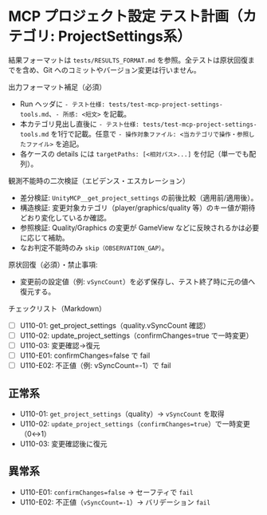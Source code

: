 # MCP プロジェクト設定 テスト計画（カテゴリ: ProjectSettings系）

結果フォーマットは `tests/RESULTS_FORMAT.md` を参照。全テストは原状回復までを含め、Git へのコミットやバージョン変更は行いません。

出力フォーマット補足（必須）
- Run ヘッダに `- テスト仕様: tests/test-mcp-project-settings-tools.md`、`- 所感: <短文>` を記載。
- 本カテゴリ見出し直後に `- テスト仕様: tests/test-mcp-project-settings-tools.md` を1行で記載。任意で `- 操作対象ファイル: <当カテゴリで操作・参照したファイル>` を追記。
- 各ケースの details には `targetPaths: [<相対パス>...]` を付記（単一でも配列）。

観測不能時の二次検証（エビデンス・エスカレーション）
- 差分検証: `UnityMCP__get_project_settings` の前後比較（適用前/適用後）。
- 構造検証: 変更対象カテゴリ（player/graphics/quality 等）のキー値が期待どおり変化しているか確認。
- 参照検証: Quality/Graphics の変更が GameView などに反映されるかは必要に応じて補助。
- なお判定不能時のみ `skip（OBSERVATION_GAP）`。

原状回復（必須）・禁止事項:
- 変更前の設定値（例: `vSyncCount`）を必ず保存し、テスト終了時に元の値へ復元する。

チェックリスト（Markdown）
- [ ] U110-01: get_project_settings（quality.vSyncCount 確認）
- [ ] U110-02: update_project_settings（confirmChanges=true で一時変更）
- [ ] U110-03: 変更確認→復元
- [ ] U110-E01: confirmChanges=false で fail
- [ ] U110-E02: 不正値（例: vSyncCount=-1）で fail

## 正常系

- U110-01: `get_project_settings`（quality）→ `vSyncCount` を取得
- U110-02: `update_project_settings`（`confirmChanges=true`）で一時変更（0↔1）
- U110-03: 変更確認後に復元

## 異常系

- U110-E01: `confirmChanges=false` → セーフティで `fail`
- U110-E02: 不正値（`vSyncCount=-1`）→ バリデーション `fail`
